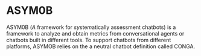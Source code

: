 # ASYM0B
ASYM0B (*A* framework for *sy*ste*m*atically assessment chat*b*ots) is a framework to analyze and obtain metrics from conversational agents or chatbots built in different tools. To support chatbots from different platforms, ASYMOB relies on the a neutral chatbot definition called CONGA. 
